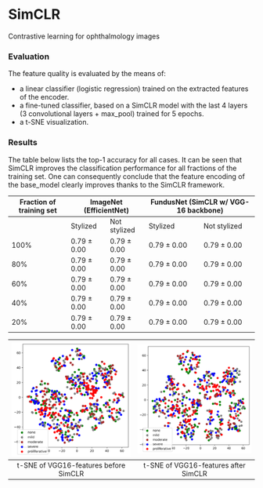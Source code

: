 # SimCLR
Contrastive learning for ophthalmology images

### Evaluation

The feature quality is evaluated by the means of:

- a linear classifier (logistic regression) trained on the extracted features of the encoder.
- a fine-tuned classifier, based on a SimCLR model with the last 4 layers (3 convolutional layers + max_pool) trained for 5 epochs.
- a t-SNE visualization.

<!-- These evaluations are performed for 3 fractions of the training data: 100%, 20%, and 5%.
 -->
### Results

The table below lists the top-1 accuracy for all cases. It can be seen that SimCLR improves the classification performance for all fractions of the training set. One can consequently conclude that the feature encoding of the base_model clearly improves thanks to the SimCLR framework.

<p align="center">
 
 <table>
  <thead>
    <tr>
      <th>Fraction of training set</th>
      <th colspan="2">ImageNet (EfficientNet)</th>
      <th colspan="2">FundusNet (SimCLR w/ VGG-16 backbone)</th>
    </tr>
  </thead>
  <tbody>
   <tr>
      <td></td>
    <td>Stylized</td>
    <td>Not stylized</td>
    <td>Stylized</td>
    <td>Not stylized</td>
  </tr>
   <tr>
    <td>100%</td>
    <td>0.79 ± 0.00</td>
    <td>0.79 ± 0.00</td>
    <td>0.79 ± 0.00</td>
    <td>0.79 ± 0.00</td>
   </tr>
   <tr>
    <td>80%</td>
    <td>0.79 ± 0.00</td>
    <td>0.79 ± 0.00</td>
    <td>0.79 ± 0.00</td>
    <td>0.79 ± 0.00</td>
   </tr>
   <tr>
    <td>60%</td>
    <td>0.79 ± 0.00</td>
    <td>0.79 ± 0.00</td>
    <td>0.79 ± 0.00</td>
    <td>0.79 ± 0.00</td>
   </tr>
   <tr>
    <td>40%</td>
    <td>0.79 ± 0.00</td>
    <td>0.79 ± 0.00</td>
    <td>0.79 ± 0.00</td>
    <td>0.79 ± 0.00</td>
   </tr>
   <tr>
    <td>20%</td>
    <td>0.79 ± 0.00</td>
    <td>0.79 ± 0.00</td>
    <td>0.79 ± 0.00</td>
    <td>0.79 ± 0.00</td>
   </tr>
    
  </tbody>
</table>

| <img src=/img/t-SNE_VGG16.png alt="alt text" width="250"/> | <img src=/img/t-SNE_SimCLR.png alt="alt text" width="250"/> |
| :--------------------------------------------------------: | :---------------------------------------------------------: |
|     t-SNE of VGG16-features before SimCLR       |      t-SNE of VGG16-features after SimCLR        |
